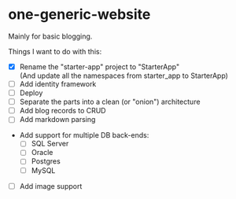 # one-generic-website

Mainly for basic blogging.

Things I want to do with this:

  - [x] Rename the "starter-app" project to "StarterApp"  
        (And update all the namespaces from starter_app to StarterApp)
  - [ ] Add identity framework
  - [ ] Deploy
  - [ ] Separate the parts into a clean (or "onion") architecture
  - [ ] Add blog records to CRUD
  - [ ] Add markdown parsing
  - Add support for multiple DB back-ends:
      - [ ] SQL Server
      - [ ] Oracle
      - [ ] Postgres
      - [ ] MySQL
  - [ ] Add image support